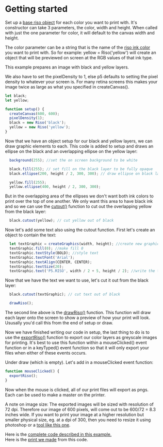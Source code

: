 # Getting started

Set up a [base riso object](https://antiboredom.github.io/p5.riso/#riso) for each color you want to print with.  It's constructor can take 3 parameters, the color, width and height. When called with just the one parameter for color, it will default to the canvas width and height.
  
The color parameter can be a string that is the name of the [riso ink color](http://stencil.wiki/colors) you want to print with. So for example: yellow = Riso('yellow') will create an object that will be previewed on screen at the RGB values of that ink type.  
    
This example prepares an image with black and yellow layers. 

We also have to set the pixelDensity to 1, else p5 defaults to setting the pixel density to whatever your screen is. For many retina screens this makes your image twice as large as what you specified in createCanvas(). 

```javascript
let black;
let yellow;

function setup() {
  createCanvas(600, 600);
  pixelDensity(1);
  black = new Riso('black');
  yellow = new Riso('yellow');
}
```
  
Now that we have an object setup for our black and yellow layers, we can draw graphic elements to each. This code is added to setup and draws an ellipse on the black and an overlapping ellipse on the yellow layer:  

```javascript
  background(255); //set the on screen background to be white

  black.fill(255); // set fill on the black layer to be fully opaque
  black.ellipse(200, height / 2, 300, 300); // draw ellipse on black layer

  yellow.fill(255);
  yellow.ellipse(400, height / 2, 300, 300);
  ```

But in the overlapping area of the ellipses we don't want both ink colors to print over the top of one another. We only want this area to have black ink and so we can use the [cutout()](https://antiboredom.github.io/p5.riso/#cutout) function to cut out the overlapping yellow from the black layer:  

```javascript
  black.cutout(yellow); // cut yellow out of black
```

Now let's add some text also using the cutout function. First let's create an object to contain the text:   

```javascript
  let textGraphic = createGraphics(width, height); //create new graphics object for text
  textGraphic.fill(0); //make fill 0
  textGraphic.textStyle(BOLD); //style text
  textGraphic.textFont('Arial');
  textGraphic.textAlign(CENTER, CENTER); 
  textGraphic.textSize(20); 
  textGraphic.text('P5.RISO', width / 2 + 5, height / 2); //write the test 'P5.RISO' to the object

```
Now that we have the text we want to use, let's cut it out from the black layer:  

```javascript
  black.cutout(textGraphic); // cut text out of black

  drawRiso();
```

The second line above is the [drawRiso()](https://antiboredom.github.io/p5.riso/#drawRiso) function. This function will draw each layer onto the screen to show a preview of how your print will look. Ususally you'd call this from the end of setup or draw.   
  
Now we have finished writing our code in setup, the last thing to do is to use the [exportRiso()](https://antiboredom.github.io/p5.riso/#expRiso) function to export our color layers as greyscale images for printing. It's best to use this function within a mouseClicked() event function or in a keyTyped() event function so that it will only export your files when either of these events occurs.   
  
Under draw (which is empty). Let's add in a mouseClicked event function:  


```javascript
function mouseClicked() {
  exportRiso();
}
```

Now when the mouse is clicked, all of our print files will export as pngs. Each can be used to make a master on the printer. 

A note on image size: The exported images will be sized with resolution of 72 dpi. Therefore our image of 600 pixels, will come out to be 600/72 = 8.3 inches wide. If you want to print your image at a higher resolution but smaller physical size, eg. at a dpi of 300, then you need to resize it using photoshop or a [tool like this one](https://convert.town/image-dpi).

Here is the [complete code described in this example.](https://editor.p5js.org/brain/sketches/GpuJH1Zur)  
Here is the [print we made](https://github.com/antiboredom/p5.riso/blob/master/docs/assets/cutout.jpg) from this code.  
